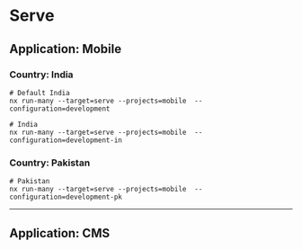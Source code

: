 # Serve

## Application: Mobile
### Country: India
```shell
# Default India
nx run-many --target=serve --projects=mobile  --configuration=development

# India
nx run-many --target=serve --projects=mobile  --configuration=development-in
```

### Country: Pakistan
```shell
# Pakistan
nx run-many --target=serve --projects=mobile  --configuration=development-pk
```

---

## Application: CMS

